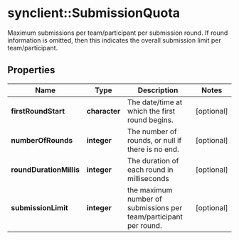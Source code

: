 # synclient::SubmissionQuota

Maximum submissions per team/participant per submission round. If round information is omitted, then this indicates the overall submission limit per team/participant.
## Properties
Name | Type | Description | Notes
------------ | ------------- | ------------- | -------------
**firstRoundStart** | **character** | The date/time at which the first round begins. | [optional] 
**numberOfRounds** | **integer** | The number of rounds, or null if there is no end. | [optional] 
**roundDurationMillis** | **integer** | The duration of each round in milliseconds | [optional] 
**submissionLimit** | **integer** | the maximum number of submissions per team/participant per round. | [optional] 


